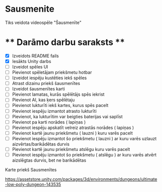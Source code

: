 # Sausmenite
Tiks veidota videospēle "Šausmenīte" 

# ** Darāmo darbu saraksts ** 
- [x] Izveidots README fails
- [x] Iesākts Unity darbs
- [ ] Izveidot spēles UI
- [ ] Pievienot spēletājam priekšmetu hotbar
- [ ] Izveidot iespēju kustēties iekš spēles
- [ ] Atrast dizainu priekš šausmenītes
- [ ] Izveidot šausmenītes karti
- [ ] Pievienot lamatas, kurās spēlētājs spēs iekrist
- [ ] Pievienot AI, kas ķers spēlētaju
- [ ] Pievienot lukturīti iekš kartes, kurus spēs pacelt
- [ ] Pievienot iespēju izmantot atrasto lukturīti
- [ ] Pievienot, ka lukturītim var beigties baterijas vai saplīst
- [ ] Pievienot pa karti norādes ( lapiņas )
- [ ] Pievienot iespēju apskatīt velreiz atrastās norādes ( lapiņas )
- [ ] Pievienot kartē jaunu priekšmetu ( lauzni ) kuru varēs pacelt
- [ ] Pievienot iespēju izmantot šo priekšmetu ( lauzni ) ar kuru varēs uzlauzt aizvērtas/barikādētas durvis
- [ ] Pievienot kartē jaunu priekšmetu atslēgu kuru varēs pacelt
- [ ] Pievienot iespēju izmantot šo priekšmetu ( atslēgu ) ar kuru varēs atvērt aizslēgtas durvis, bet ne barikādētas

Karte priekš Sausmenītes

https://assetstore.unity.com/packages/3d/environments/dungeons/ultimate-low-poly-dungeon-143535
